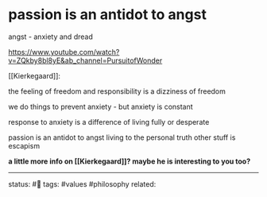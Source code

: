 # passion is an antidot to angst
angst - anxiety and dread

https://www.youtube.com/watch?v=ZQkby8bl8yE&ab_channel=PursuitofWonder

[[Kierkegaard]]:

the feeling of freedom and responsibility
is a dizziness of freedom

we do things to prevent anxiety - but anxiety is constant

response to anxiety is a difference of living fully or desperate

passion is an antidot to angst
living to the personal truth
other stuff is escapism


**a little more info on [[Kierkegaard]]? maybe he is interesting to you too?**

---
status: #🌱
tags: #values #philosophy 
related: 